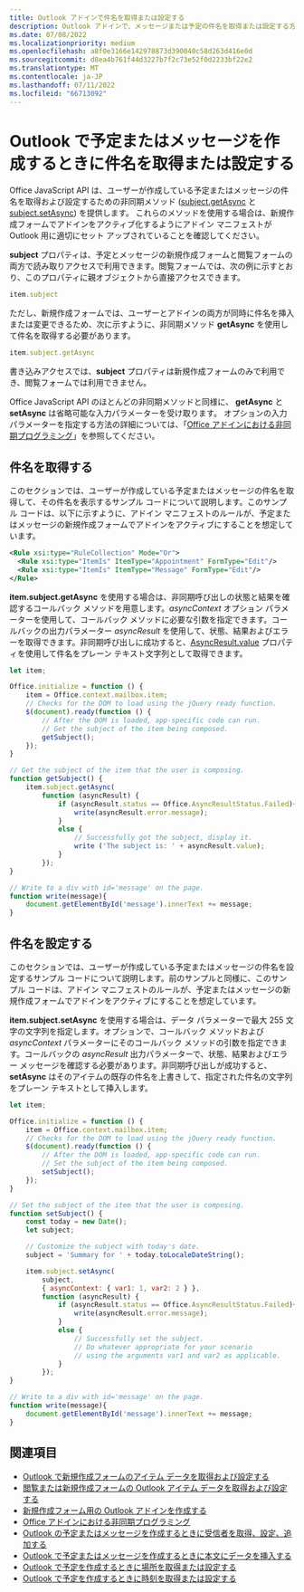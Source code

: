 ```yaml
---
title: Outlook アドインで件名を取得または設定する
description: Outlook アドインで、メッセージまたは予定の件名を取得または設定する方法について説明します。
ms.date: 07/08/2022
ms.localizationpriority: medium
ms.openlocfilehash: a8f0e3166e142978873d390040c58d263d416e0d
ms.sourcegitcommit: d8ea4b761f44d3227b7f2c73e52f0d2233bf22e2
ms.translationtype: MT
ms.contentlocale: ja-JP
ms.lasthandoff: 07/11/2022
ms.locfileid: "66713092"
---
```

# <a name="get-or-set-the-subject-when-composing-an-appointment-or-message-in-outlook"></a>Outlook で予定またはメッセージを作成するときに件名を取得または設定する

Office JavaScript API は、ユーザーが作成している予定またはメッセージの件名を取得および設定するための非同期メソッド ([subject.getAsync](/javascript/api/outlook/office.subject#outlook-office-subject-getasync-member(1)) と [subject.setAsync](/javascript/api/outlook/office.subject#outlook-office-subject-setasync-member(1))) を提供します。 これらのメソッドを使用する場合は、新規作成フォームでアドインをアクティブ化するようにアドイン マニフェストが Outlook 用に適切にセット アップされていることを確認してください。

**subject** プロパティは、予定とメッセージの新規作成フォームと閲覧フォームの両方で読み取りアクセスで利用できます。閲覧フォームでは、次の例に示すとおり、このプロパティに親オブジェクトから直接アクセスできます。

```js
item.subject
```

ただし、新規作成フォームでは、ユーザーとアドインの両方が同時に件名を挿入または変更できるため、次に示すように、非同期メソッド **getAsync** を使用して件名を取得する必要があります。

```js
item.subject.getAsync
```

書き込みアクセスでは、**subject** プロパティは新規作成フォームのみで利用でき、閲覧フォームでは利用できません。

Office JavaScript API のほとんどの非同期メソッドと同様に、 **getAsync** と **setAsync** は省略可能な入力パラメーターを受け取ります。 オプションの入力パラメーターを指定する方法の詳細については、「[Office アドインにおける非同期プログラミング](../develop/asynchronous-programming-in-office-add-ins.md)」を参照してください。

## <a name="get-the-subject"></a>件名を取得する

このセクションでは、ユーザーが作成している予定またはメッセージの件名を取得して、その件名を表示するサンプル コードについて説明します。このサンプル コードは、以下に示すように、アドイン マニフェストのルールが、予定またはメッセージの新規作成フォームでアドインをアクティブにすることを想定しています。

```XML
<Rule xsi:type="RuleCollection" Mode="Or">
  <Rule xsi:type="ItemIs" ItemType="Appointment" FormType="Edit"/>
  <Rule xsi:type="ItemIs" ItemType="Message" FormType="Edit"/>
</Rule>
```

**item.subject.getAsync** を使用する場合は、非同期呼び出しの状態と結果を確認するコールバック メソッドを用意します。_asyncContext_ オプション パラメーターを使用して、コールバック メソッドに必要な引数を指定できます。コールバックの出力パラメーター _asyncResult_ を使用して、状態、結果およびエラーを取得できます。非同期呼び出しに成功すると、[AsyncResult.value](/javascript/api/office/office.asyncresult#office-office-asyncresult-value-member) プロパティを使用して件名をプレーン テキスト文字列として取得できます。

```js
let item;

Office.initialize = function () {
    item = Office.context.mailbox.item;
    // Checks for the DOM to load using the jQuery ready function.
    $(document).ready(function () {
        // After the DOM is loaded, app-specific code can run.
        // Get the subject of the item being composed.
        getSubject();
    });
}

// Get the subject of the item that the user is composing.
function getSubject() {
    item.subject.getAsync(
        function (asyncResult) {
            if (asyncResult.status == Office.AsyncResultStatus.Failed){
                write(asyncResult.error.message);
            }
            else {
                // Successfully got the subject, display it.
                write ('The subject is: ' + asyncResult.value);
            }
        });
}

// Write to a div with id='message' on the page.
function write(message){
    document.getElementById('message').innerText += message; 
}
```

## <a name="set-the-subject"></a>件名を設定する

このセクションでは、ユーザーが作成している予定またはメッセージの件名を設定するサンプル コードについて説明します。前のサンプルと同様に、このサンプル コードは、アドイン マニフェストのルールが、予定またはメッセージの新規作成フォームでアドインをアクティブにすることを想定しています。

**item.subject.setAsync** を使用する場合は、データ パラメーターで最大 255 文字の文字列を指定します。オプションで、コールバック メソッドおよび _asyncContext_ パラメーターにそのコールバック メソッドの引数を指定できます。コールバックの _asyncResult_ 出力パラメーターで、状態、結果およびエラー メッセージを確認する必要があります。非同期呼び出しが成功すると、**setAsync** はそのアイテムの既存の件名を上書きして、指定された件名の文字列をプレーン テキストとして挿入します。

```js
let item;

Office.initialize = function () {
    item = Office.context.mailbox.item;
    // Checks for the DOM to load using the jQuery ready function.
    $(document).ready(function () {
        // After the DOM is loaded, app-specific code can run.
        // Set the subject of the item being composed.
        setSubject();
    });
}

// Set the subject of the item that the user is composing.
function setSubject() {
    const today = new Date();
    let subject;

    // Customize the subject with today's date.
    subject = 'Summary for ' + today.toLocaleDateString();

    item.subject.setAsync(
        subject,
        { asyncContext: { var1: 1, var2: 2 } },
        function (asyncResult) {
            if (asyncResult.status == Office.AsyncResultStatus.Failed){
                write(asyncResult.error.message);
            }
            else {
                // Successfully set the subject.
                // Do whatever appropriate for your scenario
                // using the arguments var1 and var2 as applicable.
            }
        });
}

// Write to a div with id='message' on the page.
function write(message){
    document.getElementById('message').innerText += message; 
}
```

## <a name="see-also"></a>関連項目

- [Outlook で新規作成フォームのアイテム データを取得および設定する](get-and-set-item-data-in-a-compose-form.md)
- [閲覧または新規作成フォームの Outlook アイテム データを取得および設定する](item-data.md)
- [新規作成フォーム用の Outlook アドインを作成する](compose-scenario.md)
- [Office アドインにおける非同期プログラミング](../develop/asynchronous-programming-in-office-add-ins.md)
- [Outlook の予定またはメッセージを作成するときに受信者を取得、設定、追加する](get-set-or-add-recipients.md)  
- [Outlook で予定またはメッセージを作成するときに本文にデータを挿入する](insert-data-in-the-body.md)
- [Outlook で予定を作成するときに場所を取得または設定する](get-or-set-the-location-of-an-appointment.md)
- [Outlook で予定を作成するときに時刻を取得または設定する](get-or-set-the-time-of-an-appointment.md)
